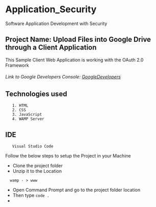 # Application_Security
Software Application Development with Security

## Project Name: Upload Files into Google Drive through a Client Application 

This Sample Client Web Application is working with the OAuth 2.0 Framework
  ###### Link to Google Developers Console: [GoogleDevelopers](https://console.developers.google.com/)

  ## Technologies used
  
       1. HTML
       2. CSS
       3. JavaScript
       4. WAMP Server
       
  ## IDE
  
       Visual Studio Code


Follow the below steps to setup the Project in your Machine

- Clone the project folder
- Unzip it to the Location
```
  wamp - > www

```
- Open Command Prompt and go to the project folder location
- Then type
``
  code .
``
- 











